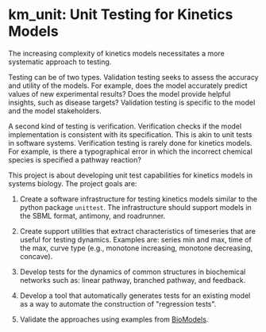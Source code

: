 # km_unit: Unit Testing for Kinetics Models

The increasing complexity of kinetics models necessitates a more systematic approach to testing. 

Testing can be of two types.
Validation testing seeks to assess the accuracy and utility of the models. For example, does the model accurately predict values of new experimental results? Does the model provide helpful insights, such as disease targets? Validation testing is specific to the model and the model stakeholders.

A second kind of testing is verification.
Verification checks if the model implementation is consistent with its specification.
This is akin to unit tests in software systems.
Verification testing is rarely done for kinetics models.
For example, is there a typographical error in which the incorrect chemical species is specified a pathway reaction?

This project is about developing unit test capabilities for kinetics models in systems biology.
The project goals are:

1. Create a software infrastructure for testing kinetics models similar to the python package ``unittest``. The infrastructure should support models in the SBML format, antimony, and roadrunner.

1. Create support utilities that extract characteristics of timeseries that are useful for testing dynamics. Examples are: series min and max, time of the max, curve type (e.g., monotone increasing, monotone decreasing, concave).

1. Develop tests for the dynamics of common structures in biochemical networks such as: linear pathway, branched pathway, and feedback.

1. Develop a tool that automatically generates tests for an existing model as a way to automate the construction of "regression tests".

1. Validate the approaches using examples from [BioModels](https://www.ebi.ac.uk/biomodels/).

